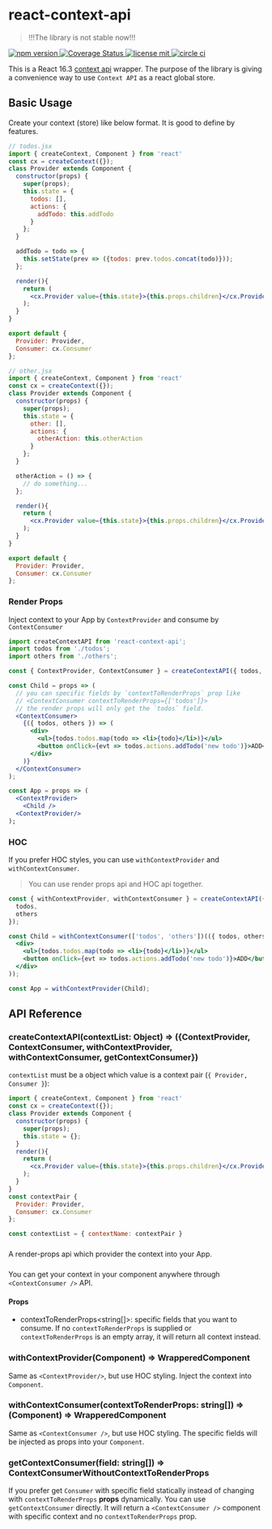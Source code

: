 # react-context-api

> !!!The library is not stable now!!!

<p>
  <a href="https://www.npmjs.com/package/react-context-api">
    <img
      alt="npm version"
      src="https://badge.fury.io/js/react-context-api.svg"
    />
  </a>
  <a href="https://coveralls.io/github/purepennons/react-context-api?branch=master">
    <img src="https://coveralls.io/repos/github/purepennons/react-context-api/badge.svg?branch=master" alt="Coverage Status" />
  </a>
  <a href="https://github.com/purepennons/react-context-api/blob/master/LICENSE">
    <img
      alt="license mit"
      src="https://img.shields.io/badge/License-MIT-blue.svg"
    />
  </a>
  <a href="https://circleci.com/gh/purepennons/react-context-api/tree/master">
    <img
      alt="circle ci"
      src="https://circleci.com/gh/purepennons/react-context-api/tree/master.svg?style=svg"
    />
  </a>
</p>

This is a React 16.3 [context api](https://reactjs.org/docs/context.html) wrapper. The purpose of the library is giving a convenience way to use `Context API` as a react global store.

## Basic Usage

Create your context (store) like below format.
It is good to define by features.

```jsx
// todos.jsx
import { createContext, Component } from 'react'
const cx = createContext({});
class Provider extends Component {
  constructor(props) {
    super(props);
    this.state = {
      todos: [],
      actions: {
        addTodo: this.addTodo
      }
    };
  }

  addTodo = todo => {
    this.setState(prev => ({todos: prev.todos.concat(todo)}));
  };

  render(){
    return (
      <cx.Provider value={this.state}>{this.props.children}</cx.Provider>
    );
  }
}

export default {
  Provider: Provider,
  Consumer: cx.Consumer
};

// other.jsx
import { createContext, Component } from 'react'
const cx = createContext({});
class Provider extends Component {
  constructor(props) {
    super(props);
    this.state = {
      other: [],
      actions: {
        otherAction: this.otherAction
      }
    };
  }

  otherAction = () => {
    // do something...
  };

  render(){
    return (
      <cx.Provider value={this.state}>{this.props.children}</cx.Provider>
    );
  }
}

export default {
  Provider: Provider,
  Consumer: cx.Consumer
};
```

### Render Props

Inject context to your App by `ContextProvider` and consume by `ContextConsumer`

```jsx
import createContextAPI from 'react-context-api';
import todos from './todos';
import others from './others';

const { ContextProvider, ContextConsumer } = createContextAPI({ todos, others });

const Child = props => (
  // you can specific fields by `contextToRenderProps` prop like
  // <ContextConsumer contextToRenderProps={['todos']}>
  // the render props will only get the `todos` field.
  <ContextConsumer>
    {({ todos, others }) => (
      <div>
        <ul>{todos.todos.map(todo => <li>{todo}</li>)}</ul>
        <button onClick={evt => todos.actions.addTodo('new todo')}>ADD</button>
      </div>
    )}
  </ContextConsumer>
);

const App = props => (
  <ContextProvider>
    <Child />
  <ContextProvider/>
);
```

### HOC

If you prefer HOC styles, you can use `withContextProvider` and `withContextConsumer`.

> You can use render props api and HOC api together.

```jsx
const { withContextProvider, withContextConsumer } = createContextAPI({
  todos,
  others
});

const Child = withContextConsumer(['todos', 'others'])(({ todos, others }) => (
  <div>
    <ul>{todos.todos.map(todo => <li>{todo}</li>)}</ul>
    <button onClick={evt => todos.actions.addTodo('new todo')}>ADD</button>
  </div>
));

const App = withContextProvider(Child);
```

## API Reference

### createContextAPI(contextList: Object) => ({ContextProvider, ContextConsumer, withContextProvider, withContextConsumer, getContextConsumer})
`contextList` must be a object which value is a context pair (`{ Provider, Consumer }`):
```jsx
import { createContext, Component } from 'react'
const cx = createContext({});
class Provider extends Component {
  constructor(props) {
    super(props);
    this.state = {};
  }
  render(){
    return (
      <cx.Provider value={this.state}>{this.props.children}</cx.Provider>
    );
  }
}
const contextPair {
  Provider: Provider,
  Consumer: cx.Consumer
};

const contextList = { contextName: contextPair }
```

### <ContextProvider />
A render-props api which provider the context into your App.

### <ContextConsumer />
You can get your context in your component anywhere through `<ContextConsumer />` API.
#### Props
- contextToRenderProps<string[]>: specific fields that you want to consume. If no `contextToRenderProps` is supplied or `contextToRenderProps` is an empty array, it will return all context instead.

### withContextProvider(Component) => WrapperedComponent
Same as `<ContextProvider/>`, but use HOC styling. Inject the context into `Component`.

### withContextConsumer(contextToRenderProps: string[]) => (Component) => WrapperedComponent
Same as `<ContextConsumer />`, but use HOC styling. The specific fields will be injected as props into your `Component`.

### getContextConsumer(field: string[]) => ContextConsumerWithoutContextToRenderProps
If you prefer get `Consumer` with specific field statically instead of changing with `contextToRenderProps` **props** dynamically. You can use `getContextConsumer` directly. It will return a `<ContextConsumer />` component with specific context and no `contextToRenderProps` prop.
